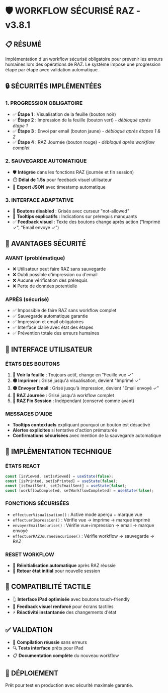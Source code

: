 # 🛡️ WORKFLOW SÉCURISÉ RAZ - v3.8.1

## 📋 RÉSUMÉ
Implémentation d'un workflow sécurisé obligatoire pour prévenir les erreurs humaines lors des opérations de RAZ. Le système impose une progression étape par étape avec validation automatique.

## 🔒 SÉCURITÉS IMPLÉMENTÉES

### 1. PROGRESSION OBLIGATOIRE
- ✅ **Étape 1** : Visualisation de la feuille (bouton noir)
- ✅ **Étape 2** : Impression de la feuille (bouton vert) - *débloqué après étape 1*
- ✅ **Étape 3** : Envoi par email (bouton jaune) - *débloqué après étapes 1 & 2*
- ✅ **Étape 4** : RAZ Journée (bouton rouge) - *débloqué après workflow complet*

### 2. SAUVEGARDE AUTOMATIQUE
- 🛡️ **Intégrée** dans les fonctions RAZ (journée et fin session)
- ⏱️ **Délai de 1.5s** pour feedback visuel utilisateur
- 📁 **Export JSON** avec timestamp automatique

### 3. INTERFACE ADAPTATIVE
- 🔘 **Boutons disabled** : Grisés avec curseur "not-allowed"
- 💬 **Tooltips explicatifs** : Indications sur prérequis manquants
- ✅ **Feedback visuel** : Texte des boutons change après action ("Imprimé ✓", "Email envoyé ✓")

## 🎯 AVANTAGES SÉCURITÉ

### AVANT (problématique)
- ❌ Utilisateur peut faire RAZ sans sauvegarde
- ❌ Oubli possible d'impression ou d'email
- ❌ Aucune vérification des prérequis
- ❌ Perte de données potentielle

### APRÈS (sécurisé)
- ✅ Impossible de faire RAZ sans workflow complet
- ✅ Sauvegarde automatique garantie
- ✅ Impression et email obligatoires
- ✅ Interface claire avec état des étapes
- ✅ Prévention totale des erreurs humaines

## 🎨 INTERFACE UTILISATEUR

### ÉTATS DES BOUTONS
1. **🖤 Voir la feuille** : Toujours actif, change en "Feuille vue ✓"
2. **🟢 Imprimer** : Grisé jusqu'à visualisation, devient "Imprimé ✓"
3. **🟡 Envoyer Email** : Grisé jusqu'à impression, devient "Email envoyé ✓"
4. **🔴 RAZ Journée** : Grisé jusqu'à workflow complet
5. **🔴 RAZ Fin Session** : Indépendant (conservé comme avant)

### MESSAGES D'AIDE
- **Tooltips contextuels** expliquant pourquoi un bouton est désactivé
- **Alertes explicites** si tentative d'action prématurée
- **Confirmations sécurisées** avec mention de la sauvegarde automatique

## 🔧 IMPLÉMENTATION TECHNIQUE

### ÉTATS REACT
```typescript
const [isViewed, setIsViewed] = useState(false);
const [isPrinted, setIsPrinted] = useState(false);
const [isEmailSent, setIsEmailSent] = useState(false);
const [workflowCompleted, setWorkflowCompleted] = useState(false);
```

### FONCTIONS SÉCURISÉES
- `effectuerVisualisation()` : Active mode aperçu + marque vue
- `effectuerImpression()` : Vérifie vue → imprime → marque imprimé
- `envoyerEmailSecurise()` : Vérifie vue+impression → email → marque envoyé
- `effectuerRAZJourneeSecurisee()` : Vérifie workflow → sauvegarde → RAZ

### RESET WORKFLOW
- 🔄 **Réinitialisation automatique** après RAZ réussie
- 🎯 **Retour état initial** pour nouvelle session

## 📱 COMPATIBILITÉ TACTILE
- 👆 **Interface iPad optimisée** avec boutons touch-friendly
- 🎨 **Feedback visuel renforcé** pour écrans tactiles
- ⚡ **Réactivité instantanée** des changements d'état

## ✅ VALIDATION
- 🧪 **Compilation réussie** sans erreurs
- 🔍 **Tests interface** prêts pour iPad
- 📋 **Documentation complète** du nouveau workflow

## 🚀 DÉPLOIEMENT
Prêt pour test en production avec sécurité maximale garantie.
